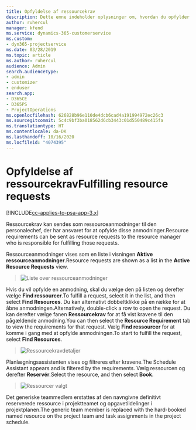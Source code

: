 ```yaml
---
title: Opfyldelse af ressourcekrav
description: Dette emne indeholder oplysninger om, hvordan du opfylder ressourcekrav.
author: ruhercul
manager: kfend
ms.service: dynamics-365-customerservice
ms.custom:
- dyn365-projectservice
ms.date: 03/28/2019
ms.topic: article
ms.author: ruhercul
audience: Admin
search.audienceType:
- admin
- customizer
- enduser
search.app:
- D365CE
- D365PS
- ProjectOperations
ms.openlocfilehash: 626828b96e110de4dcb6cad4a191994972ec26c3
ms.sourcegitcommit: 5c4c9bf3ba018562d6cb3443c01d550489c415fa
ms.translationtype: HT
ms.contentlocale: da-DK
ms.lasthandoff: 10/16/2020
ms.locfileid: "4074395"
---
```

# <a name="fulfilling-resource-requests"></a><span data-ttu-id="1a029-103">Opfyldelse af ressourcekrav</span><span class="sxs-lookup"><span data-stu-id="1a029-103">Fulfilling resource requests</span></span>

[!INCLUDE[cc-applies-to-psa-app-3.x](../includes/cc-applies-to-psa-app-3x.md)]

<span data-ttu-id="1a029-104">Ressourcekrav kan sendes som ressourceanmodninger til den personalechef, der har ansvaret for at opfylde disse anmodninger.</span><span class="sxs-lookup"><span data-stu-id="1a029-104">Resource requirements can be sent as resource requests to the resource manager who is responsible for fulfilling those requests.</span></span>

<span data-ttu-id="1a029-105">Ressourceanmodninger vises som en liste i visningen **Aktive ressourceanmodninger**.</span><span class="sxs-lookup"><span data-stu-id="1a029-105">Resource requests are shown as a list in the **Active Resource Requests** view.</span></span>

> ![Liste over ressourceanmodninger](media/Resource-Management-image59.png)

<span data-ttu-id="1a029-107">Hvis du vil opfylde en anmodning, skal du vælge den på listen og derefter vælge **Find ressourcer**.</span><span class="sxs-lookup"><span data-stu-id="1a029-107">To fulfill a request, select it in the list, and then select **Find Resources**.</span></span> <span data-ttu-id="1a029-108">Du kan alternativt dobbeltklikke på en række for at åbne anmodningen.</span><span class="sxs-lookup"><span data-stu-id="1a029-108">Alternatively, double-click a row to open the request.</span></span> <span data-ttu-id="1a029-109">Du kan derefter vælge fanen **Ressourcekrav** for at få vist kravene til den pågældende anmodning.</span><span class="sxs-lookup"><span data-stu-id="1a029-109">You can then select the **Resource Requirement** tab to view the requirements for that request.</span></span> <span data-ttu-id="1a029-110">Vælg **Find ressourcer** for at komme i gang med at opfylde anmodningen.</span><span class="sxs-lookup"><span data-stu-id="1a029-110">To start to fulfill the request, select **Find Resources**.</span></span>

> ![Ressourcekravdetaljer](media/Resource-Management-image60.png)

<span data-ttu-id="1a029-112">Planlægningsassistenten vises og filtreres efter kravene.</span><span class="sxs-lookup"><span data-stu-id="1a029-112">The Schedule Assistant appears and is filtered by the requirements.</span></span> <span data-ttu-id="1a029-113">Vælg ressourcen og derefter **Reservér**.</span><span class="sxs-lookup"><span data-stu-id="1a029-113">Select the resource, and then select **Book**.</span></span>

> ![Ressourcer valgt](media/Resource-Management-image61.png)

<span data-ttu-id="1a029-115">Det generiske teammedlem erstattes af den navngivne definitivt reserverede ressource i projektteamet og opgavetildelinger i projektplanen.</span><span class="sxs-lookup"><span data-stu-id="1a029-115">The generic team member is replaced with the hard-booked named resource on the project team and task assignments in the project schedule.</span></span>
